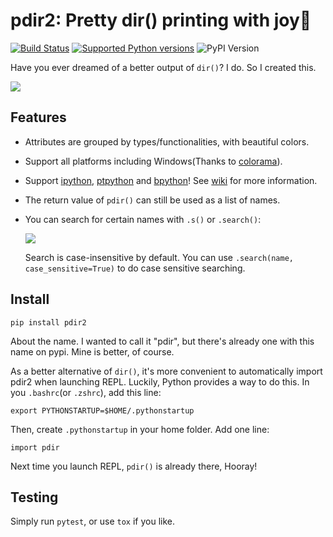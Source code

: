 # pdir2: Pretty dir() printing with joy🍺
[![Build Status](https://travis-ci.org/laike9m/pdir2.svg)](https://travis-ci.org/laike9m/pdir2)
[![Supported Python versions](https://img.shields.io/pypi/pyversions/pdir2.svg)](https://pypi.python.org/pypi/pdir2/)
![PyPI Version](https://img.shields.io/pypi/v/pdir2.svg)

Have you ever dreamed of a better output of `dir()`? I do. So I created this.

![](https://github.com/laike9m/pdir2/raw/master/images/presentation.gif)

## Features
* Attributes are grouped by types/functionalities, with beautiful colors.

* Support all platforms including Windows(Thanks to [colorama](https://github.com/tartley/colorama)).

* Support [ipython](https://github.com/ipython/ipython), [ptpython](https://github.com/jonathanslenders/ptpython) and [bpython](https://www.bpython-interpreter.org/)! See [wiki](https://github.com/laike9m/pdir2/wiki#repl-support) for more information.

* The return value of `pdir()` can still be used as a list of names.

* You can search for certain names with `.s()` or `.search()`:  

  ![](https://github.com/laike9m/pdir2/raw/master/images/search.gif)

  Search is case-insensitive by default. You can use `.search(name, case_sensitive=True)` to do case sensitive searching.

## Install
```
pip install pdir2
```
About the name. I wanted to call it "pdir", but there's already one with this
name on pypi. Mine is better, of course.

As a better alternative of `dir()`, it's more convenient to automatically import
pdir2 when launching REPL. Luckily, Python provides a way to do this. In you `.bashrc`(or `.zshrc`), add this line:
```
export PYTHONSTARTUP=$HOME/.pythonstartup
```
Then, create `.pythonstartup` in your home folder. Add one line:
```
import pdir
```
Next time you launch REPL, `pdir()` is already there, Hooray!

## Testing
Simply run `pytest`, or use `tox` if you like.
